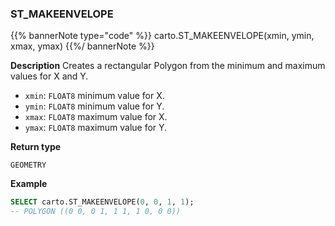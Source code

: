 ### ST_MAKEENVELOPE

{{% bannerNote type="code" %}}
carto.ST_MAKEENVELOPE(xmin, ymin, xmax, ymax)
{{%/ bannerNote %}}

**Description**
Creates a rectangular Polygon from the minimum and maximum values for X and Y.

* `xmin`: `FLOAT8` minimum value for X.
* `ymin`: `FLOAT8` minimum value for Y.
* `xmax`: `FLOAT8` maximum value for X.
* `ymax`: `FLOAT8` maximum value for Y.

**Return type**

`GEOMETRY`

**Example**

```sql
SELECT carto.ST_MAKEENVELOPE(0, 0, 1, 1);
-- POLYGON ((0 0, 0 1, 1 1, 1 0, 0 0))
```